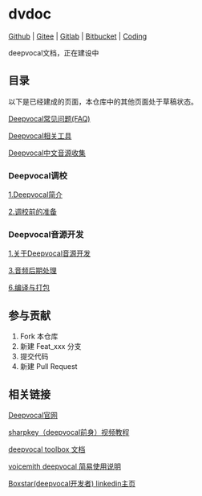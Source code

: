 # dvdoc
[Github](https://github.com/oxygen-dioxide/dvdoc) |
[Gitee](https://gitee.com/oxygendioxide/dvdoc) |
[Gitlab](https://gitlab.com/oxygen-dioxide/dvdoc) |
[Bitbucket](https://bitbucket.org/oxygendioxide/dvdoc) | 
[Coding](https://oxygen-dioxide.coding.net/public/1/dvdoc/git/files)

deepvocal文档，正在建设中

## 目录
以下是已经建成的页面，本仓库中的其他页面处于草稿状态。

[Deepvocal常见问题(FAQ)](./faq.md)

[Deepvocal相关工具](./tools.md)

[Deepvocal中文音源收集](./singers.md)

### Deepvocal调校
[1.Deepvocal简介](./deepvocal/1_description.md)

[2.调校前的准备](./deepvocal/2_preparation.md)

### Deepvocal音源开发
[1.关于Deepvocal音源开发](./deepvocaltoolbox/1_about.md)

[3.音频后期处理](./deepvocaltoolbox/3_post_processing.md)

[6.编译与打包](./deepvocaltoolbox/6_compiling_and_packing.md)

## 参与贡献
1.  Fork 本仓库
2.  新建 Feat_xxx 分支
3.  提交代码
4.  新建 Pull Request

## 相关链接
[Deepvocal官网](https://www.deep-vocal.com/)

[sharpkey（deepvocal前身）视频教程](https://www.bilibili.com/video/BV1Us411r7u5)

[deepvocal toolbox 文档](https://share.weiyun.com/5snXMol)

[voicemith deepvocal 简易使用说明](https://share.weiyun.com/Y3FPamjv)

[Boxstar(deepvocal开发者) linkedin主页](https://cn.linkedin.com/in/%E6%98%9F-%E4%BD%95-24815b18a)